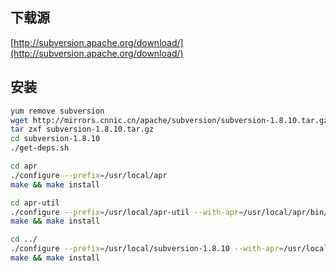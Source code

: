 ## 下载源
[http://subversion.apache.org/download/](http://subversion.apache.org/download/)

## 安装
```bash
yum remove subversion
wget http://mirrors.cnnic.cn/apache/subversion/subversion-1.8.10.tar.gz
tar zxf subversion-1.8.10.tar.gz
cd subversion-1.8.10
./get-deps.sh

cd apr
./configure --prefix=/usr/local/apr
make && make install

cd apr-util
./configure --prefix=/usr/local/apr-util --with-apr=/usr/local/apr/bin/apr-1-config
make && make install

cd ../
./configure --prefix=/usr/local/subversion-1.8.10 --with-apr=/usr/local/apr --with-apr-util=/usr/local/apr-util
make && make install
```
